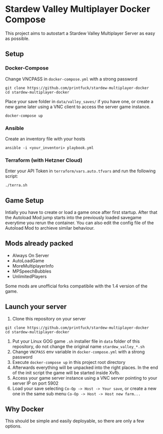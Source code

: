 # Stardew Valley Multiplayer Docker Compose

This project aims to autostart a Stardew Valley Multiplayer Server as easy as possible.

## Setup

### Docker-Compose

Change VNCPASS in `docker-compose.yml` with a strong password

```
git clone https://github.com/printfuck/stardew-multiplayer-docker
cd stardew-multiplayer-docker
```

Place your save folder in `data/valley_saves/` if you have one, or create a new game later using a VNC client to access the server game instance.

```
docker-compose up
```

### Ansible

Create an inventory file with your hosts

```
ansible -i <your_inventori> playbook.yml
```

### Terraform (with Hetzner Cloud)

Enter your API Token in `terraform/vars.auto.tfvars` and run the following script:

```
./terra.sh
```

## Game Setup

Intially you have to create or load a game once after first startup. After that the Autoload Mod jump starts into the previously loaded savegame everytime you rerun the container. You can also edit the config file of the Autoload Mod to archieve similar behaviour.

## Mods already packed

- Always On Server
- AutoLoadGame
- MoreMultiplayerInfo
- MPSpeechBubbles
- UnlimitedPlayers

Some mods are unofficial forks compatibile with the 1.4 version of the game.

## Launch your server

1. Clone this repository on your server
```
git clone https://github.com/printfuck/stardew-multiplayer-docker
cd stardew-multiplayer-docker
```
1. Put your Linux GOG game `.sh` installer file in `data` folder of this repository, do not change the original name `stardew_valley_*.sh`
1. Change `VNCPASS` env variable in `docker-compose.yml` with a strong password
1. Execute `docker-compose up` in this project root directory
1. Afterwards everything will be unpacked into the right places. In the end of the init script the game will be started inside Xvfb.
1. Access your game server instance using a VNC server pointing to your server IP on port 5902
1. Load your save selecting `Co-Op -> Host -> Your save`, or create a new one in the same sub menu `Co-Op -> Host -> Host new farm...`

## Why Docker

This should be simple and easily deployable, so there are only a few options.
